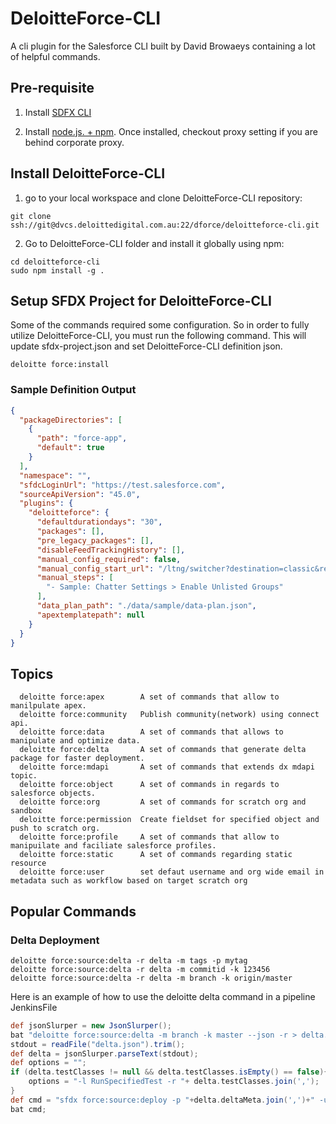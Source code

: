 # DeloitteForce-CLI

A cli plugin for the Salesforce CLI built by David Browaeys containing a lot of helpful commands. 

## Pre-requisite
1. Install [SDFX CLI](https://developer.salesforce.com/tools/sfdxcli) 

2. Install [node.js. + npm](https://nodejs.org/en/). 
Once installed, checkout proxy setting if you are behind corporate proxy.

## Install DeloitteForce-CLI

1. go to your local workspace and clone DeloitteForce-CLI repository:

  ```shell
  git clone ssh://git@dvcs.deloittedigital.com.au:22/dforce/deloitteforce-cli.git
  ``` 


2. Go to DeloitteForce-CLI folder and install it globally using npm: 

  ```shell
  cd deloitteforce-cli
  sudo npm install -g .
  ```

## Setup SFDX Project for DeloitteForce-CLI
Some of the commands required some configuration. So in order to fully utilize DeloitteForce-CLI, you must run the following command. This will update sfdx-project.json and set DeloitteForce-CLI definition json.

  ```
  deloitte force:install
  ``` 

### Sample Definition Output
  ```json
  {
    "packageDirectories": [
      {
        "path": "force-app",
        "default": true
      }
    ],
    "namespace": "",
    "sfdcLoginUrl": "https://test.salesforce.com",
    "sourceApiVersion": "45.0",
    "plugins": {
      "deloitteforce": {
        "defaultdurationdays": "30",
        "packages": [],
        "pre_legacy_packages": [],
        "disableFeedTrackingHistory": [],
        "manual_config_required": false,
        "manual_config_start_url": "/ltng/switcher?destination=classic&referrer=%2Flightning%2Fsetup%2FSetupOneHome%2Fhome",
        "manual_steps": [
          "- Sample: Chatter Settings > Enable Unlisted Groups"
        ],
        "data_plan_path": "./data/sample/data-plan.json",
        "apextemplatepath": null
      }
    }
  }
  ```

## Topics
  ```shell
    deloitte force:apex        A set of commands that allow to manilpulate apex.
    deloitte force:community   Publish community(network) using connect api.
    deloitte force:data        A set of commands that allows to manipulate and optimize data.
    deloitte force:delta       A set of commands that generate delta package for faster deployment.
    deloitte force:mdapi       A set of commands that extends dx mdapi topic.
    deloitte force:object      A set of commands in regards to salesforce objects.
    deloitte force:org         A set of commands for scratch org and sandbox
    deloitte force:permission  Create fieldset for specified object and push to scratch org.
    deloitte force:profile     A set of commands that allow to manipuilate and faciliate salesforce profiles.
    deloitte force:static      A set of commands regarding static resource
    deloitte force:user        set defaut username and org wide email in metadata such as workflow based on target scratch org
  ```

## Popular Commands

### Delta Deployment

  ```shell
  deloitte force:source:delta -r delta -m tags -p mytag
  deloitte force:source:delta -r delta -m commitid -k 123456
  deloitte force:source:delta -r delta -m branch -k origin/master
  ```
Here is an example of how to use the deloitte delta command in a pipeline JenkinsFile
  ```groovy
  def jsonSlurper = new JsonSlurper();
  bat "deloitte force:source:delta -m branch -k master --json -r > delta.json";
  stdout = readFile("delta.json").trim();
  def delta = jsonSlurper.parseText(stdout);
  def options = "";
  if (delta.testClasses != null && delta.testClasses.isEmpty() == false){
      options = "-l RunSpecifiedTest -r "+ delta.testClasses.join(',');
  }
  def cmd = "sfdx force:source:deploy -p "+delta.deltaMeta.join(',')+" -u prod -w 600 "+options;
  bat cmd;
  ```
